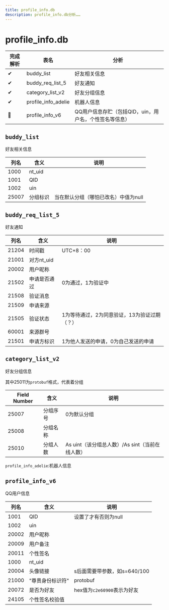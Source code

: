 ```yaml
---
title: profile_info.db
description: profile_info.db分析……
---
```


# profile_info.db
| 完成解析     | 表名                | 分析                                                   |
| ------------ | ------------------- | ------------------------------------------------------ |
| ✔            | buddy_list          | 好友相关信息                                           |
| ✔            | buddy_req_list_5    | 好友通知                                               |
| ✔            | category_list_v2    | 好友分组信息                                           |
| ✔            | profile_info_adelie | 机器人信息                                             |
| 🤔            | profile_info_v6     | QQ用户信息存贮（包括QID，uin，用户名，个性签名等信息） |

## `buddy_list`
好友相关信息

| 列名  | 含义     | 说明                                 |
| ----- | -------- | ------------------------------------ |
| 1000  | nt_uid   |                                      |
| 1001  | QID      |                                      |
| 1002  | uin      |                                      |
| 25007 | 分组标识 | 当在默认分组（哪怕已改名）中值为null |

## `buddy_req_list_5`
好友通知

| 列名  | 含义         | 说明                                         |
| ----- | ------------ | -------------------------------------------- |
| 21204 | 时间戳       | UTC+8：00                                    |
| 21001 | 对方nt_uid   |                                              |
| 20002 | 用户昵称     |                                              |
| 21502 | 申请是否通过 | 0为通过，1为验证中                           |
| 21508 | 验证消息     |                                              |
| 21509 | 申请来源     |                                              |
| 21505 | 验证状态     | 1为等待通过，2为同意验证，13为验证过期（？） |
| 60001 | 来源群号     |                                              |
| 21501 | 申请方标识   | 1为他人发送的申请，0为自己发送的申请         |

## `category_list_v2`
好友分组信息

其中25011为`protobuf`格式，代表着分组

| **Field Number** | 含义     | 说明                                            |
| ---------------- | -------- | ----------------------------------------------- |
| 25007            | 分组序号 | 0为默认分组                                     |
| 25008            | 分组名称 |                                                 |
| 25010            | 分组人数 | As uint（该分组总人数）/As sint（当前在线人数） |

`profile_info_adelie`:机器人信息

## `profile_info_v6`
QQ用户信息

| 列名  | 含义             | 说明                         |
| ----- | ---------------- | ---------------------------- |
| 1001  | QID              | 设置了才有否则为null         |
| 1002  | uin              |                              |
| 20002 | 用户昵称         |                              |
| 20009 | 用户备注         |                              |
| 20011 | 个性签名         |                              |
| 1000  | nt_uid           |                              |
| 20004 | 头像链接         | s后面需要带参数，如s=640/100 |
| 21000 | "尊贵身份标识符" | protobuf                     |
| 20072 | 是否为好友       | hex值为`c2e60900`表示为好友  |
| 24105 | 个性签名校验值   |                              |

